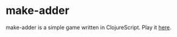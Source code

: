 # make-adder

make-adder is a simple game written in ClojureScript. Play it [here](http://jonase.github.com/make-adder/).